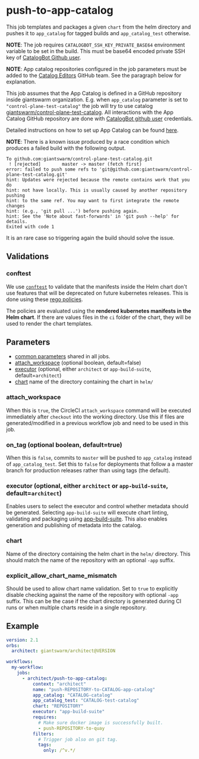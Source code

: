 # push-to-app-catalog

This job templates and packages a given `chart` from the helm directory and
pushes it to `app_catalog` for tagged builds and `app_catalog_test` otherwise.

**NOTE**: The job requires `CATALOGBOT_SSH_KEY_PRIVATE_BASE64` environment
variable to be set in the build. This must be base64 encoded private SSH key of
[CatalogBot Github user][catalogbot-user].

**NOTE**: App catalog repositories configured in the job parameters must be
added to the [Catalog Editors][catalog-editors-team] GitHub team. See the
paragraph below for explanation.

This job assumes that the App Catalog is defined in a GitHub repository inside
giantswarm organization. E.g. when `app_catalog` parameter is set to
`"control-plane-test-catalog"` the job will try to use catalog
[giantswarm/control-plane-test-catalog][control-plane-test-catalog]. All
interactions with the App Catalog GitHub repository are done with [CatalogBot
github user][catalogbot-user] credentials.

Detailed instructions on how to set up App Catalog can be found
[here][creating_app_catalog].

**NOTE**: There is a known issue produced by a race condition which produces a failed build with the following output.
```
To github.com:giantswarm/control-plane-test-catalog.git
 ! [rejected]        master -> master (fetch first)
error: failed to push some refs to 'git@github.com:giantswarm/control-plane-test-catalog.git'
hint: Updates were rejected because the remote contains work that you do
hint: not have locally. This is usually caused by another repository pushing
hint: to the same ref. You may want to first integrate the remote changes
hint: (e.g., 'git pull ...') before pushing again.
hint: See the 'Note about fast-forwards' in 'git push --help' for details.
Exited with code 1
```
It is an rare case so triggering again the build should solve the issue.

[catalog-editors-team]: https://github.com/orgs/giantswarm/teams/bot-catalog-editors/repositories
[catalogbot-user]: https://github.com/catalogbot
[control-plane-test-catalog]: https://github.com/giantswarm/control-plane-test-catalog
[creating_app_catalog]: https://intranet.giantswarm.io/docs/dev-and-releng/app-developer-processes/creating_app_catalog/

## Validations

### conftest

We use [`conftest`](https://www.conftest.dev/) to validate that the manifests inside the Helm chart don't use features
that will be deprecated on future kubernetes releases.
This is done using these [rego policies](https://github.com/swade1987/deprek8ion).

The policies are evaluated using the **rendered kubernetes manifests in the Helm chart**.
If there are values files in the `ci` folder of the chart, they will be used to render the chart templates.

## Parameters

- [common parameters](common.md#parameters) shared in all jobs.
- [attach_workspace](#attach_workspace) (optional boolean, default=false)
- [executor](#executor) (optional, either `architect` or `app-build-suite`, default=`architect`)
- [chart](#chart) name of the directory containing the chart in `helm/`

### attach_workspace

When this is `true`, the CircleCI `attach_workspace` command will be executed
immediately after `checkout` into the working directory. Use this if files are
generated/modified in a previous workflow job and need to be used in this job.

### on_tag (optional boolean, default=true)

When this is `false`, commits to `master` will be pushed to `app_catalog`
instead of `app_catalog_test`. Set this to `false` for deployments that follow
a a master branch for production releases rather than using tags (the default).

### executor (optional, either `architect` or `app-build-suite`, default=`architect`)

Enables users to select the executor and control whether metadata should be generated.
Selecting `app-build-suite` will execute chart linting, validating and packaging using
[app-build-suite](https://github.com/giantswarm/app-build-suite). This also enables
generation and publishing of metadata into the catalog.

### chart

Name of the directory containing the helm chart in the `helm/` directory. This should match
the name of the repository with an optional `-app` suffix.

### explicit_allow_chart_name_mismatch

Should be used to allow chart name validation. Set to `true` to explicitly disable checking against the name of the repository with optional `-app` suffix.
This can be the case if the chart directory is generated during CI runs or when multiple charts reside in a single repository.

## Example

```yaml
version: 2.1
orbs:
  architect: giantswarm/architect@VERSION

workflows:
  my-workflow:
    jobs:
      - architect/push-to-app-catalog:
          context: "architect"
          name: "push-REPOSITORY-to-CATALOG-app-catalog"
          app_catalog: "CATALOG-catalog"
          app_catalog_test: "CATALOG-test-catalog"
          chart: "REPOSITORY"
          executor: "app-build-suite"
          requires:
            # Make sure docker image is successfully built.
            - push-REPOSITORY-to-quay
          filters:
            # Trigger job also on git tag.
            tags:
              only: /^v.*/
```

